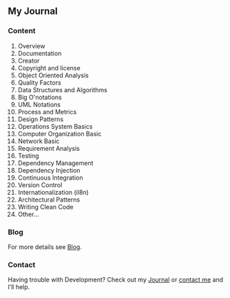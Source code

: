 ## My Journal

### Content
<ol>  
  <li>Overview</li>
  <li>Documentation</li>
  <li>Creator</li>
  <li>Copyright and license</li>
  <li>Object Oriented Analysis</li>
  <li>Quality Factors</li>
  <li>Data Structures and Algorithms</li>
  <li>Big O'notations</li>
  <li>UML Notations</li>
  <li>Process and Metrics</li>
  <li>Design Patterns</li>
  <li>Operations System Basics</li>
  <li>Computer Organization Basic</li>
  <li>Network Basic</li>
  <li>Requirement Analysis</li>
  <li>Testing</li>
  <li>Dependency Management</li>
  <li>Dependency Injection</li>
  <li>Continuous Integration</li>
  <li>Version Control</li>
  <li>Internationalization (il8n)</li>
  <li>Architectural Patterns</li>
  <li>Writing Clean Code</li>
  <li>Other...</li>
</ol>

### Blog
For more details see [Blog](http://keeyanajones.github.io/website/).

### Contact
Having trouble with Development? Check out my [Journal](http://keeyanajones.github.io/Journal/) or [contact me](https://github.com/keeyanajones) and I’ll help.

